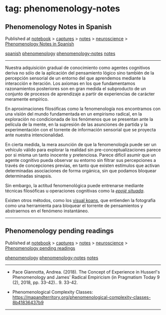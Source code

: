 
# tag: phenomenology-notes


## Phenomenology Notes in Spanish

 Published at [notebook](../content/notebook.md) > [captures](../content/notebook/captures.md) > [notes](../content/notebook/captures/notes.md) > [neuroscience](../content/notebook/captures/notes/neuroscience.md) >  [Phenomenology Notes in Spanish](../content/notebook/captures/notes/neuroscience/phenomenology-notes.md)



  <a class="tag" href="#!tags/spanish.md">spanish</a>  <a class="tag" href="#!tags/phenomenology.md">phenomenology</a>  <a class="tag" href="#!tags/phenomenology-notes.md">phenomenology-notes</a>  <a class="tag" href="#!tags/notes.md">notes</a>

  --- 


Nuestra adquisición gradual de conocimiento como agentes cognitivos deriva no sólo de la aplicación del pensamiento lógico sino también de la percepción sensorial de un entorno del que aprendemos mediante la interacción e iteración. Los axiomas en los que fundamentamos razonamientos posteriores son en gran medida el subproducto de un conjunto de procesos de aprendizaje a partir de experiencias de carácter meramente empírico.


En aproximaciones filosóficas como la fenomenología nos encontramos con una visión del mundo fundamentada en un empirismo radical, en la exploración no condicionada de los fenómenos que se presentan ante la película de la mente, en la supresión de las asunciones de partida y la experimentación con el torrente de información sensorial que se proyecta ante nuestra intencionalidad.

En cierta medida, la mera asunción de que la fenomenología puede ser un vehículo válido para explorar la realidad sin pre-conceptualizaciones parece por si misma un tanto inocente y pretenciosa. Parece difícil asumir que un agente cognitivo pueda observar su entorno sin filtrar sus percepciones a través de concepciones previas, en tanto que existen estímulos que activan determinadas asociaciones de forma orgánica, sin que podamos bloquear determinadas sinapsis.

Sin embargo, la actitud fenomenológica puede entrenarse mediante técnicas filosóficas u operaciones cognitivas como la [*epojé situada*](../articles/situated.md).

Existen otros métodos, como los [visual koans](visual_koan.md), que entienden la  fotografía como una herramienta para bloquear el torrente de pensamientos y abstraernos en el fenómeno instantáneo.


 --- 


## Phenomenology pending readings

 Published at [notebook](../content/notebook.md) > [captures](../content/notebook/captures.md) > [notes](../content/notebook/captures/notes.md) > [neuroscience](../content/notebook/captures/notes/neuroscience.md) >  [Phenomenology pending readings](../content/notebook/captures/notes/neuroscience/phenomenology-readings.md)



  <a class="tag" href="#!tags/phenomenology.md">phenomenology</a>  <a class="tag" href="#!tags/phenomenology-notes.md">phenomenology-notes</a>  <a class="tag" href="#!tags/notes.md">notes</a>

  --- 



* Pace Giannotta, Andrea. (2018). The Concept of Experience in Husserl's Phenomenology and James' Radical Empiricism (in Pragmatism Today 9 (2), 2018, pp. 33-42).. 9. 33-42. 

* Phenomenological Complexity Classes: https://mapandterritory.org/phenomenological-complexity-classes-8b41836437b9


 --- 
